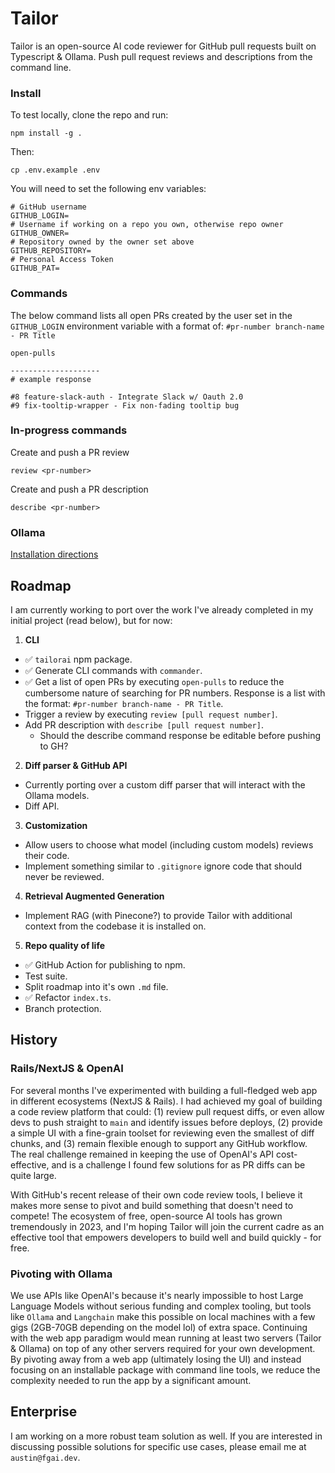 # Tailor

Tailor is an open-source AI code reviewer for GitHub pull requests built on Typescript & Ollama. Push pull request reviews and descriptions from the command line. 

### Install
To test locally, clone the repo and run:
```
npm install -g .
```
Then:
```
cp .env.example .env
```
You will need to set the following env variables:
```
# GitHub username
GITHUB_LOGIN=
# Username if working on a repo you own, otherwise repo owner
GITHUB_OWNER=
# Repository owned by the owner set above
GITHUB_REPOSITORY=
# Personal Access Token
GITHUB_PAT=
```

### Commands
The below command lists all open PRs created by the user set in the `GITHUB_LOGIN` environment variable with a format of: `#pr-number branch-name - PR Title`
```
open-pulls

--------------------
# example response

#8 feature-slack-auth - Integrate Slack w/ Oauth 2.0
#9 fix-tooltip-wrapper - Fix non-fading tooltip bug
```

### In-progress commands
Create and push a PR review
```
review <pr-number>
```
Create and push a PR description
```
describe <pr-number>
```

### Ollama
[Installation directions](https://github.com/jmorganca/ollama)


## Roadmap

I am currently working to port over the work I've already completed in my initial project (read below), but for now:

1. **CLI** 
  * ✅ `tailorai` npm package.
  * ✅ Generate CLI commands with `commander`.
  * ✅ Get a list of open PRs by executing `open-pulls` to reduce the cumbersome nature of searching for PR numbers. Response is a list with the format: `#pr-number branch-name - PR Title`.
  * Trigger a review by executing `review [pull request number]`.
  * Add PR description with `describe [pull request number]`.
    - Should the describe command response be editable before pushing to GH?
2. **Diff parser & GitHub API**
  * Currently porting over a custom diff parser that will interact with the Ollama models.
  * Diff API.
3. **Customization**
  * Allow users to choose what model (including custom models) reviews their code.
  * Implement something similar to `.gitignore` ignore code that should never be reviewed.
4. **Retrieval Augmented Generation**
  * Implement RAG (with Pinecone?) to provide Tailor with additional context from the codebase it is installed on.
5. **Repo quality of life**
  * ✅ GitHub Action for publishing to npm.
  * Test suite.
  * Split roadmap into it's own `.md` file.
  * ✅ Refactor `index.ts`.
  * Branch protection.

## History 

### Rails/NextJS & OpenAI

For several months I've experimented with building a full-fledged web app in different ecosystems (NextJS & Rails). I had achieved my goal of building a code review platform that could: (1) review pull request diffs, or even allow devs to push straight to ```main``` and identify issues before deploys, (2) provide a simple UI with a fine-grain toolset for reviewing even the smallest of diff chunks, and (3) remain flexible enough to support any GitHub workflow. The real challenge remained in keeping the use of OpenAI's API cost-effective, and is a challenge I found few solutions for as PR diffs can be quite large.

With GitHub's recent release of their own code review tools, I believe it makes more sense to pivot and build something that doesn't need to compete! The ecosystem of free, open-source AI tools has grown tremendously in 2023, and I'm hoping Tailor will join the current cadre as an effective tool that empowers developers to build well and build quickly - for free. 

### Pivoting with Ollama

We use APIs like OpenAI's because it's nearly impossible to host Large Language Models without serious funding and complex tooling, but tools like ```Ollama``` and ```Langchain``` make this possible on local machines with a few gigs (2GB-70GB depending on the model lol) of extra space. Continuing with the web app paradigm would mean running at least two servers (Tailor & Ollama) on top of any other servers required for your own development. By pivoting away from a web app (ultimately losing the UI) and instead focusing on an installable package with command line tools, we reduce the complexity needed to run the app by a significant amount. 

## Enterprise

I am working on a more robust team solution as well. If you are interested in discussing possible solutions for specific use cases, please email me at ```austin@fgai.dev```.